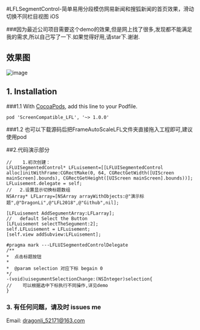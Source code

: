 
#LFLSegmentControl-简单易用分段模仿网易新闻和搜狐新闻的首页效果，滑动切换不同栏目视图 iOS

###因为最近公司项目需要这个demo的效果,但是网上找了很多,发现都不能满足我的需求,所以自己写了一下.如果觉得好用,请star下.谢谢.
## 效果图
 ![image](https://github.com/LFL2018/PicSources/blob/master/LFLSegmentControl/LFLSegmentControl.gif?raw=true)

## 1. Installation 

###1.1   With [CocoaPods](http://cocoapods.org), add this line to your Podfile.

```
pod 'ScreenCompatible_LFL', '~> 1.0.0'

```

###1.2  也可以下载源码后把FrameAutoScaleLFL文件夹直接拖入工程即可,建议 使用pod

##2.代码演示部分
```
//    1.初次创建：
LFLUISegmentedControl* LFLuisement=[[LFLUISegmentedControl alloc]initWithFrame:CGRectMake(0, 64, CGRectGetWidth([UIScreen mainScreen].bounds), CGRectGetHeight([UIScreen mainScreen].bounds))];
LFLuisement.delegate = self;
//   2.设置显示切换标题数组
NSArray* LFLarray=[NSArray arrayWithObjects:@"演示标题",@"DragonLi",@"LFL2018",@"Github",nil];

[LFLuisement AddSegumentArray:LFLarray];
//   default Select the Button
[LFLuisement selectTheSegument:2];
self.LFLuisement = LFLuisement;
[self.view addSubview:LFLuisement];

#pragma mark ---LFLUISegmentedControlDelegate
/**
*  点击标题按钮
*
*  @param selection 对应下标 begain 0
*/
-(void)uisegumentSelectionChange:(NSInteger)selection{
//    可以根据选中下标执行不同操作,详见demo
}

```

### 3. 有任何问题，请及时 issues me

Email:  dragonli_52171@163.com

